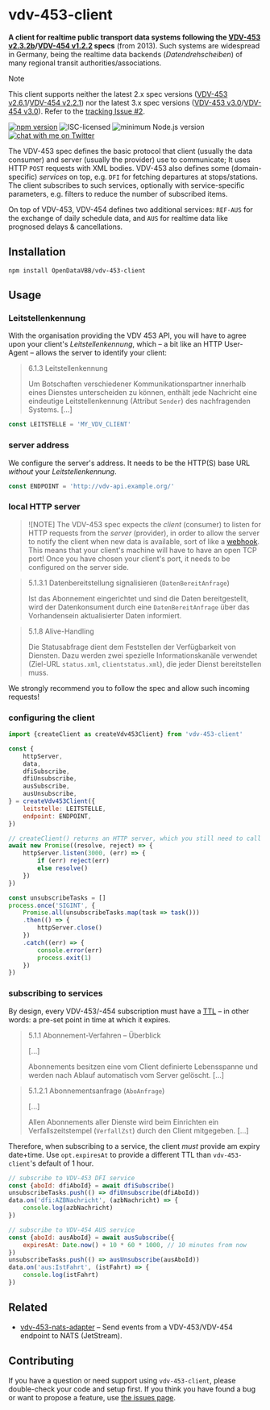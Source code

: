 # vdv-453-client

**A client for realtime public transport data systems following the [VDV-453 v2.3.2b](https://web.archive.org/web/20231208122259/https://www.vdv.de/453v2.3.2-sds.pdf.pdfx?forced=false)/[VDV-454 v1.2.2](https://web.archive.org/web/20231208122259/https://www.vdv.de/454v1.2.2-sds.pdf.pdfx?forced=false) specs** (from 2013). Such systems are widespread in Germany, being the realtime data backends (*Datendrehscheiben*) of many regional transit authorities/associations.

> [!NOTE]
> This client supports neither the latest 2.x spec versions ([VDV-453 v2.6.1](https://www.vdv.de/vdv-schrift-453-v2.6.1-de.pdfx?forced=true)/[VDV-454 v2.2.1](https://www.vdv.de/454v2.2.1-sd.pdfx?forced=true)) nor the latest 3.x spec versions ([VDV-453 v3.0](https://www.vdv.de/downloads/4337/453v3.0%20SDS/forced)/[VDV-454 v3.0](https://www.vdv.de/downloads/4336/454v3.0%20SDS/forced)). Refer to the [tracking Issue #2](https://github.com/OpenDataVBB/vdv-453-client/issues/2).

[![npm version](https://img.shields.io/npm/v/vdv-453-client.svg)](https://www.npmjs.com/package/vdv-453-client)
![ISC-licensed](https://img.shields.io/github/license/OpenDataVBB/vdv-453-client.svg)
![minimum Node.js version](https://img.shields.io/node/v/vdv-453-client.svg)
[![chat with me on Twitter](https://img.shields.io/badge/chat%20with%20me-on%20Twitter-1da1f2.svg)](https://twitter.com/derhuerst)

The VDV-453 spec defines the basic protocol that client (usually the data consumer) and server (usually the provider) use to communicate; It uses HTTP `POST` requests with XML bodies. VDV-453 also defines some (domain-specific) *services* on top, e.g. `DFI` for fetching departures at stops/stations. The client subscribes to such services, optionally with service-specific parameters, e.g. filters to reduce the number of subscribed items.

On top of VDV-453, VDV-454 defines two additional services: `REF-AUS` for the exchange of daily schedule data, and `AUS` for realtime data like prognosed delays & cancellations.

## Installation

```shell
npm install OpenDataVBB/vdv-453-client
```


## Usage

### Leitstellenkennung

With the organisation providing the VDV 453 API, you will have to agree upon your client's *Leitstellenkennung*, which – a bit like an HTTP User-Agent – allows the server to identify your client:

> 6.1.3 Leitstellenkennung
>
> Um Botschaften verschiedener Kommunikationspartner innerhalb eines Dienstes unterscheiden zu können, enthält jede Nachricht eine eindeutige Leitstellenkennung (Attribut `Sender`) des nachfragenden Systems. […]

```js
const LEITSTELLE = 'MY_VDV_CLIENT'
```

### server address

We configure the server's address. It needs to be the HTTP(S) base URL *without* your *Leitstellenkennung*.

```js
const ENDPOINT = 'http://vdv-api.example.org/'
```

### local HTTP server

> ![NOTE]
> The VDV-453 spec expects the *client* (consumer) to listen for HTTP requests from the *server* (provider), in order to allow the server to notify the client when new data is available, sort of like a [webhook](https://en.wikipedia.org/wiki/Webhook).
> This means that your client's machine will have to have an open TCP port! Once you have chosen your client's port, it needs to be configured on the server side.

> 5.1.3.1 Datenbereitstellung signalisieren (`DatenBereitAnfrage`)
>
> Ist das Abonnement eingerichtet und sind die Daten bereitgestellt, wird der Datenkonsument durch eine `DatenBereitAnfrage` über das Vorhandensein aktualisierter Daten informiert.

> 5.1.8 Alive-Handling
>
> Die Statusabfrage dient dem Feststellen der Verfügbarkeit von Diensten. Dazu werden zwei spezielle Informationskanäle verwendet (Ziel-URL `status.xml`, `clientstatus.xml`), die jeder Dienst bereitstellen muss.

We strongly recommend you to follow the spec and allow such incoming requests!

### configuring the client

```js
import {createClient as createVdv453Client} from 'vdv-453-client'

const {
	httpServer,
	data,
	dfiSubscribe,
	dfiUnsubscribe,
	ausSubscribe,
	ausUnsubscribe,
} = createVdv453Client({
	leitstelle: LEITSTELLE,
	endpoint: ENDPOINT,
})

// createClient() returns an HTTP server, which you still need to call listen() on.
await new Promise((resolve, reject) => {
	httpServer.listen(3000, (err) => {
		if (err) reject(err)
		else resolve()
	})
})

const unsubscribeTasks = []
process.once('SIGINT', {
	Promise.all(unsubscribeTasks.map(task => task()))
	.then(() => {
		httpServer.close()
	})
	.catch((err) => {
		console.error(err)
		process.exit(1)
	})
})
```

### subscribing to services

By design, every VDV-453/-454 subscription must have a [TTL](https://en.wikipedia.org/wiki/Time_to_live) – in other words: a pre-set point in time at which it expires.

> 5.1.1 Abonnement-Verfahren – Überblick
>
> […]
>
> Abonnements besitzen eine vom Client definierte Lebensspanne und werden nach Ablauf automatisch vom Server gelöscht. […]

> 5.1.2.1 Abonnementsanfrage (`AboAnfrage`)
>
> […]
>
> Allen Abonnements aller Dienste wird beim Einrichten ein Verfallszeitstempel (`VerfallZst`) durch den Client mitgegeben. […]

Therefore, when subscribing to a service, the client *must* provide am expiry date+time. Use `opt.expiresAt` to provide a different TTL than `vdv-453-client`'s default of 1 hour.

```js
// subscribe to VDV-453 DFI service
const {aboId: dfiAboId} = await dfiSubscribe()
unsubscribeTasks.push(() => dfiUnsubscribe(dfiAboId))
data.on('dfi:AZBNachricht', (azbNachricht) => {
	console.log(azbNachricht)
})

// subscribe to VDV-454 AUS service
const {aboId: ausAboId} = await ausSubscribe({
	expiresAt: Date.now() + 10 * 60 * 1000, // 10 minutes from now
})
unsubscribeTasks.push(() => ausUnsubscribe(ausAboId))
data.on('aus:IstFahrt', (istFahrt) => {
	console.log(istFahrt)
})
```


## Related

- [vdv-453-nats-adapter](https://github.com/OpenDataVBB/vdv-453-nats-adapter) – Send events from a VDV-453/VDV-454 endpoint to NATS (JetStream).


## Contributing

If you have a question or need support using `vdv-453-client`, please double-check your code and setup first. If you think you have found a bug or want to propose a feature, use [the issues page](https://github.com/OpenDataVBB/vdv-453-client/issues).
